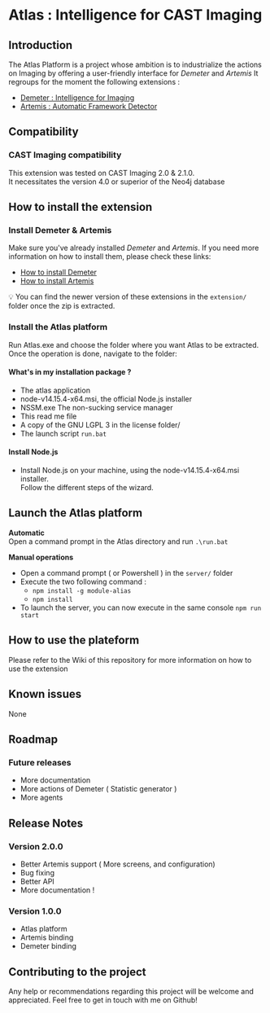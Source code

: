 # Atlas : Intelligence for CAST Imaging

## Introduction 

The Atlas Platform is a project whose ambition is to industrialize the actions on Imaging by offering a user-friendly interface for _Demeter_ and _Artemis_
It regroups for the moment the following extensions : 
- [Demeter : Intelligence for Imaging ](https://github.com/CAST-Extend/com.castsoftware.uc.demeter/wiki)
- [Artemis : Automatic Framework Detector ](https://github.com/CAST-Extend/com.castsoftware.uc.artemis/wiki)

## Compatibility
### CAST Imaging compatibility
This extension was tested on CAST Imaging 2.0 & 2.1.0.  
It necessitates the version 4.0 or superior of the Neo4j database 

## How to install the extension

### Install Demeter & Artemis
Make sure you've already installed _Demeter_ and _Artemis_. 
If you need more information on how to install them, please check these links: 
- [How to install Demeter](https://github.com/CAST-Extend/com.castsoftware.uc.demeter/wiki/Install-the-extension)
- [How to install Artemis](https://github.com/CAST-Extend/com.castsoftware.uc.artemis/wiki/Install-the-extension)

💡 You can find the newer version of these extensions in the `extension/` folder once the zip is extracted.

### Install the Atlas platform
Run Atlas.exe and choose the folder where you want Atlas to be extracted.
Once the operation is done, navigate to the folder: 

#### What's in my installation package ?
- The atlas application
- node-v14.15.4-x64.msi, the official Node.js installer 
- NSSM.exe The non-sucking service manager
- This read me file
- A copy of the GNU LGPL 3 in the license folder/
- The launch script `run.bat`

#### Install Node.js 

- Install Node.js on your machine, using the node-v14.15.4-x64.msi installer.  
Follow the different steps of the wizard.

## Launch the Atlas platform
**Automatic**  
Open a command prompt in the Atlas directory and run `.\run.bat`

**Manual operations**
- Open a command prompt ( or Powershell ) in the `server/` folder
- Execute the two following command :
  - `npm install -g module-alias`
  - `npm install`
- To launch the server, you can now execute in the same console `npm run start`

## How to use the plateform

Please refer to the Wiki of this repository for more information on how to use the extension

## Known issues
None

## Roadmap

### Future releases
- More documentation 
- More actions of Demeter ( Statistic generator ) 
- More agents

## Release Notes
### Version 2.0.0
- Better Artemis support ( More screens, and configuration)
- Bug fixing
- Better API
- More documentation !

### Version 1.0.0
- Atlas platform
- Artemis binding 
- Demeter binding

## Contributing to the project 

Any help or recommendations regarding this project will be welcome and appreciated.
Feel free to get in touch with me on Github!
